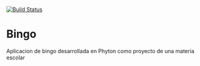 [![Build Status](https://travis-ci.com/agus32/bingo.svg?branch=master)](https://travis-ci.com/agus32/bingo)
# Bingo
Aplicacion de bingo desarrollada en Phyton como proyecto de una materia escolar
